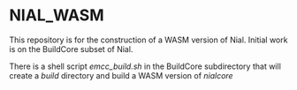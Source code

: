 # NIAL_WASM

This repository is for the construction of a WASM version of Nial. Initial
work is on the BuildCore subset of Nial.

There is a shell script *emcc_build.sh* in the BuildCore subdirectory that
will create a *build* directory and build a WASM version of *nialcore*

